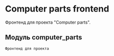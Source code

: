 # Computer parts frontend


Фронтенд для проекта "Computer parts".

## Модуль computer_parts
    Фронтенд для проекта